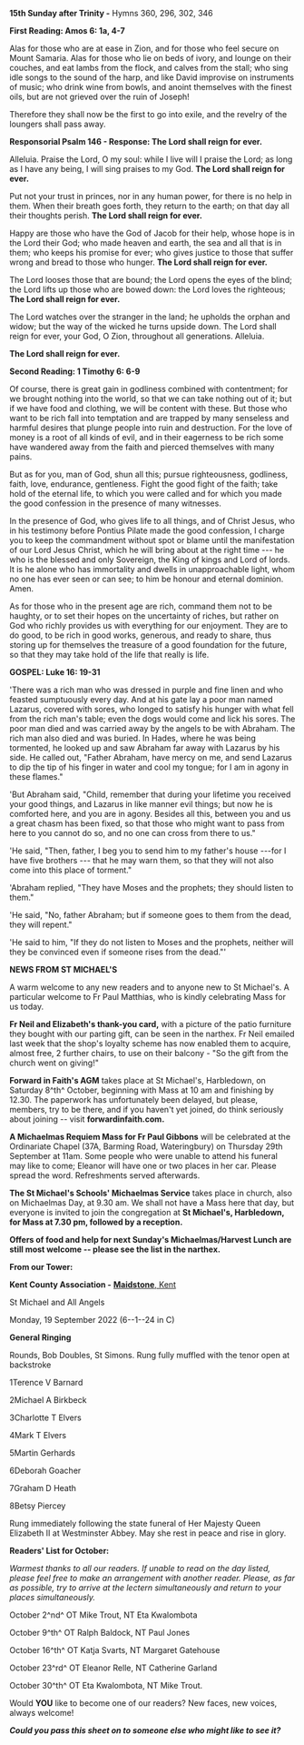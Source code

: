 **15th Sunday after Trinity -** Hymns 360, 296, 302, 346

**First Reading: Amos 6: 1a, 4-7**

Alas for those who are at ease in Zion, and for those who feel secure on
Mount Samaria. Alas for those who lie on beds of ivory, and lounge on
their couches, and eat lambs from the flock, and calves from the stall;
who sing idle songs to the sound of the harp, and like David improvise
on instruments of music; who drink wine from bowls, and anoint
themselves with the finest oils, but are not grieved over the ruin of
Joseph!

Therefore they shall now be the first to go into exile, and the revelry
of the loungers shall pass away.

**Responsorial Psalm 146 - Response: The Lord shall reign for ever.**

Alleluia. Praise the Lord, O my soul: while I live will I praise the
Lord; as long as I have any being, I will sing praises to my God. **The
Lord shall reign for ever.**

Put not your trust in princes, nor in any human power, for there is no
help in them. When their breath goes forth, they return to the earth; on
that day all their thoughts perish. **The Lord shall reign for ever.**

Happy are those who have the God of Jacob for their help, whose hope is
in the Lord their God; who made heaven and earth, the sea and all that
is in them; who keeps his promise for ever; who gives justice to those
that suffer wrong and bread to those who hunger. **The Lord shall reign
for ever.**

The Lord looses those that are bound; the Lord opens the eyes of the
blind; the Lord lifts up those who are bowed down: the Lord loves the
righteous; **The Lord shall reign for ever.**

The Lord watches over the stranger in the land; he upholds the orphan
and widow; but the way of the wicked he turns upside down. The Lord
shall reign for ever, your God, O Zion, throughout all generations.
Alleluia.

**The Lord shall reign for ever.**

**Second Reading: 1 Timothy 6: 6-9**

Of course, there is great gain in godliness combined with contentment;
for we brought nothing into the world, so that we can take nothing out
of it; but if we have food and clothing, we will be content with these.
But those who want to be rich fall into temptation and are trapped by
many senseless and harmful desires that plunge people into ruin and
destruction. For the love of money is a root of all kinds of evil, and
in their eagerness to be rich some have wandered away from the faith and
pierced themselves with many pains.

But as for you, man of God, shun all this; pursue righteousness,
godliness, faith, love, endurance, gentleness. Fight the good fight of
the faith; take hold of the eternal life, to which you were called and
for which you made the good confession in the presence of many
witnesses.

In the presence of God, who gives life to all things, and of Christ
Jesus, who in his testimony before Pontius Pilate made the good
confession, I charge you to keep the commandment without spot or blame
until the manifestation of our Lord Jesus Christ, which he will bring
about at the right time --- he who is the blessed and only Sovereign,
the King of kings and Lord of lords. It is he alone who has immortality
and dwells in unapproachable light, whom no one has ever seen or can
see; to him be honour and eternal dominion. Amen.

As for those who in the present age are rich, command them not to be
haughty, or to set their hopes on the uncertainty of riches, but rather
on God who richly provides us with everything for our enjoyment. They
are to do good, to be rich in good works, generous, and ready to share,
thus storing up for themselves the treasure of a good foundation for the
future, so that they may take hold of the life that really is life.

**GOSPEL: Luke 16: 19-31**

'There was a rich man who was dressed in purple and fine linen and who
feasted sumptuously every day. And at his gate lay a poor man named
Lazarus, covered with sores, who longed to satisfy his hunger with what
fell from the rich man's table; even the dogs would come and lick his
sores. The poor man died and was carried away by the angels to be with
Abraham. The rich man also died and was buried. In Hades, where he was
being tormented, he looked up and saw Abraham far away with Lazarus by
his side. He called out, "Father Abraham, have mercy on me, and send
Lazarus to dip the tip of his finger in water and cool my tongue; for I
am in agony in these flames."

'But Abraham said, "Child, remember that during your lifetime you
received your good things, and Lazarus in like manner evil things; but
now he is comforted here, and you are in agony. Besides all this,
between you and us a great chasm has been fixed, so that those who might
want to pass from here to you cannot do so, and no one can cross from
there to us."

'He said, "Then, father, I beg you to send him to my father's house
---for I have five brothers --- that he may warn them, so that they will
not also come into this place of torment."

'Abraham replied, "They have Moses and the prophets; they should listen
to them."

'He said, "No, father Abraham; but if someone goes to them from the
dead, they will repent."

'He said to him, "If they do not listen to Moses and the prophets,
neither will they be convinced even if someone rises from the dead."'

**NEWS FROM ST MICHAEL\'S**

A warm welcome to any new readers and to anyone new to St Michael\'s. A
particular welcome to Fr Paul Matthias, who is kindly celebrating Mass
for us today.

**Fr Neil and Elizabeth\'s thank-you card,** with a picture of the patio
furniture they bought with our parting gift, can be seen in the narthex.
Fr Neil emailed last week that the shop\'s loyalty scheme has now
enabled them to acquire, almost free, 2 further chairs, to use on their
balcony - "So the gift from the church went on giving!"

**Forward in Faith\'s AGM** takes place at St Michael\'s, Harbledown, on
Saturday 8^th^ October, beginning with Mass at 10 am and finishing by
12.30. The paperwork has unfortunately been delayed, but please,
members, try to be there, and if you haven\'t yet joined, do think
seriously about joining -- visit **forwardinfaith.com.**

**A Michaelmas Requiem Mass for Fr Paul Gibbons** will be celebrated at
the Ordinariate Chapel (37A, Barming Road, Wateringbury) on Thursday
29th September at 11am. Some people who were unable to attend his
funeral may like to come; Eleanor will have one or two places in her
car. Please spread the word. Refreshments served afterwards.

**The St Michael\'s Schools\' Michaelmas Service** takes place in
church, also on Michaelmas Day, at 9.30 am. We shall not have a Mass
here that day, but everyone is invited to join the congregation at **St
Michael\'s, Harbledown, for Mass at 7.30 pm, followed by a reception.**

**Offers of food and help for next Sunday\'s Michaelmas/Harvest Lunch
are still most welcome -- please see the list in the narthex.**

**From our Tower:**

**Kent County Association -** [**Maidstone**,
Kent](https://dove.cccbr.org.uk/detail.php?tower=12644#_blank)

St Michael and All Angels

Monday, 19 September 2022 (6--1--24 in C)

**General Ringing**

Rounds, Bob Doubles, St Simons. Rung fully muffled with the tenor open
at backstroke

1Terence V Barnard

2Michael A Birkbeck

3Charlotte T Elvers

4Mark T Elvers

5Martin Gerhards

6Deborah Goacher

7Graham D Heath

8Betsy Piercey

Rung immediately following the state funeral of Her Majesty Queen
Elizabeth II at Westminster Abbey. May she rest in peace and rise in
glory.

**Readers\' List for October:**

*Warmest thanks to all our readers. If unable to read on the day listed,
please feel free to make an arrangement with another reader. Please, as
far as possible, try to arrive at the lectern simultaneously and return
to your places simultaneously.*

October 2^nd^ OT Mike Trout, NT Eta Kwalombota

October 9^th^ OT Ralph Baldock, NT Paul Jones

October 16^th^ OT Katja Svarts, NT Margaret Gatehouse

October 23^rd^ OT Eleanor Relle, NT Catherine Garland

October 30^th^ OT Eta Kwalombota, NT Mike Trout.

Would **YOU** like to become one of our readers? New faces, new voices,
always welcome!

***Could you pass this sheet on to someone else who might like to see
it?***
